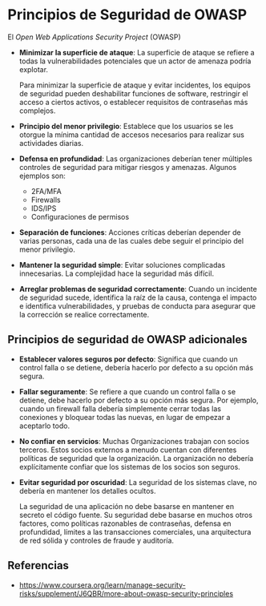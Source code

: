 # Principios de Seguridad de OWASP

El _Open Web Applications Security Project_ (OWASP)

- **Minimizar la superficie de ataque**: La superficie de ataque se refiere a
  todas la vulnerabilidades potenciales que un actor de amenaza podría explotar.

  Para minimizar la superficie de ataque y evitar incidentes, los equipos de
  seguridad pueden deshabilitar funciones de software, restringir el acceso a
  ciertos activos, o establecer requisitos de contraseñas más complejos.

- **Principio del menor privilegio**: Establece que los usuarios se les otorgue
  la mínima cantidad de accesos necesarios para realizar sus actividades
  diarias.

- **Defensa en profundidad**: Las organizaciones deberían tener múltiples
  controles de seguridad para mitigar riesgos y amenazas. Algunos ejemplos son:
  - 2FA/MFA
  - Firewalls
  - IDS/IPS
  - Configuraciones de permisos

- **Separación de funciones**: Acciones críticas deberían depender de varias
  personas, cada una de las cuales debe seguir el principio del menor
  privilegio.

- **Mantener la seguridad simple**: Evitar soluciones complicadas innecesarias.
  La complejidad hace la seguridad más difícil.

- **Arreglar problemas de seguridad correctamente**: Cuando un incidente de
  seguridad sucede, identifica la raíz de la causa, contenga el impacto e
  identifica vulnerabilidades, y pruebas de conducta para asegurar que la
  corrección se realice correctamente.

## Principios de seguridad de OWASP adicionales

- **Establecer valores seguros por defecto**: Significa que cuando un control
  falla o se detiene, debería hacerlo por defecto a su opción más segura.

- **Fallar seguramente**: Se refiere a que cuando un control falla o se detiene,
  debe hacerlo por defecto a su opción más segura. Por ejemplo, cuando un
  firewall falla debería simplemente cerrar todas las conexiones y bloquear
  todas las nuevas, en lugar de empezar a aceptarlo todo.

- **No confiar en servicios**: Muchas Organizaciones trabajan con socios
  terceros. Estos socios externos a menudo cuentan con diferentes políticas de
  seguridad que la organización. La organización no debería explícitamente
  confiar que los sistemas de los socios son seguros.

- **Evitar seguridad por oscuridad**: La seguridad de los sistemas clave, no
  debería en mantener los detalles ocultos.

  La seguridad de una aplicación no debe basarse en mantener en secreto el
  código fuente. Su seguridad debe basarse en muchos otros factores, como
  políticas razonables de contraseñas, defensa en profundidad, límites a las
  transacciones comerciales, una arquitectura de red sólida y controles de
  fraude y auditoría.

## Referencias

- <https://www.coursera.org/learn/manage-security-risks/supplement/J6QBR/more-about-owasp-security-principles>
